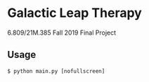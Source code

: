 # Galactic Leap Therapy
6.809/21M.385 Fall 2019 Final Project

## Usage

`$ python main.py [nofullscreen]`